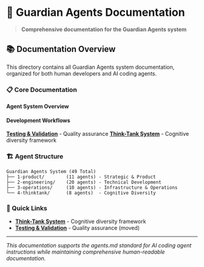 # 🤖 Guardian Agents Documentation

> **Comprehensive documentation for the Guardian Agents system**

## 📚 Documentation Overview

This directory contains all Guardian Agents system documentation, organized for both human developers and AI coding agents.

### **📋 Core Documentation**

#### **Agent System Overview**

#### **Development Workflows**
 **[Testing & Validation](../validation/IMPLEMENTATION-VALIDATION.md)** - Quality assurance
 **[Think-Tank System](../validation/THINK-TANK-COMPLETION-SUMMARY.md)** - Cognitive diversity framework
### **🏗️ Agent Structure**

```
Guardian Agents System (49 Total)
├── 1-product/        (11 agents) - Strategic & Product
├── 2-engineering/    (20 agents) - Technical Development
├── 3-operations/     (10 agents) - Infrastructure & Operations
└── 4-thinktank/      (8 agents)  - Cognitive Diversity
```

### **🔗 Quick Links**

- **[Think-Tank System](../validation/THINK-TANK-COMPLETION-SUMMARY.md)** - Cognitive diversity framework
- **[Testing & Validation](../validation/IMPLEMENTATION-VALIDATION.md)** - Quality assurance (moved)


---

*This documentation supports the agents.md standard for AI coding agent instructions while maintaining comprehensive human-readable documentation.*
